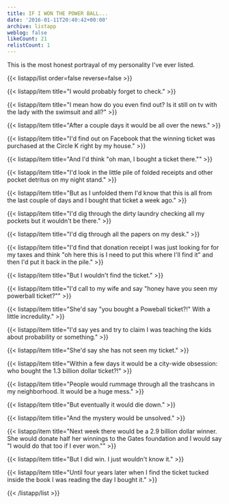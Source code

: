 ```yaml
---
title: IF I WON THE POWER BALL...
date: '2016-01-11T20:40:42+00:00'
archive: listapp
weblog: false
likeCount: 21
relistCount: 1
---
```


This is the most honest portrayal of my personality I've ever listed.

<!--more-->

{{< listapp/list order=false reverse=false >}}

   {{< listapp/item title="I would probably forget to check." >}}

   {{< listapp/item title="I mean how do you even find out? Is it still on tv with the lady with the swimsuit and all?" >}}

   {{< listapp/item title="After a couple days it would be all over the news." >}}

   {{< listapp/item title="I'd find out on Facebook that the winning ticket was purchased at the Circle K right by my house." >}}

   {{< listapp/item title="And I'd think \"oh man, I bought a ticket there.\"" >}}

   {{< listapp/item title="I'd look in the little pile of folded receipts and other pocket detritus on my night stand." >}}

   {{< listapp/item title="But as I unfolded them I'd know that this is all from the last couple of days and I bought that ticket a week ago." >}}

   {{< listapp/item title="I'd dig through the dirty laundry checking all my pockets but it wouldn't be there." >}}

   {{< listapp/item title="I'd dig through all the papers on my desk." >}}

   {{< listapp/item title="I'd find that donation receipt I was just looking for for my taxes and think \"oh here this is I need to put this where I'll find it\" and then I'd put it back in the pile." >}}

   {{< listapp/item title="But I wouldn't find the ticket." >}}

   {{< listapp/item title="I'd call to my wife and say \"honey have you seen my powerball ticket?\"" >}}

   {{< listapp/item title="She'd say \"you bought a Poweball ticket?!\" With a little incredulity." >}}

   {{< listapp/item title="I'd say yes and try to claim I was teaching the kids about probability or something." >}}

   {{< listapp/item title="She'd say she has not seen my ticket." >}}

   {{< listapp/item title="Within a few days it would be a city-wide obsession: who bought the 1.3 billion dollar ticket?!" >}}

   {{< listapp/item title="People would rummage through all the trashcans in my neighborhood. It would be a huge mess." >}}

   {{< listapp/item title="But eventually it would die down." >}}

   {{< listapp/item title="And the mystery would be unsolved." >}}

   {{< listapp/item title="Next week there would be a 2.9 billion dollar winner. She would donate half her winnings to the Gates foundation and I would say \"I would do that too if I ever won.\"" >}}

   {{< listapp/item title="But I did win. I just wouldn't know it." >}}

   {{< listapp/item title="Until four years later when I find the ticket tucked inside the book I was reading the day I bought it." >}}

{{< /listapp/list >}}
